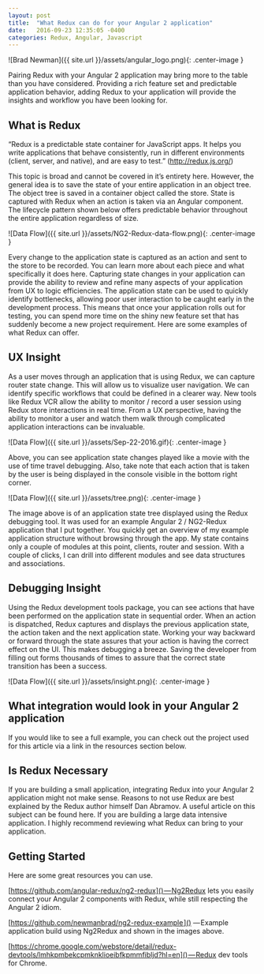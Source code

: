 ```yaml
---
layout: post
title:  "What Redux can do for your Angular 2 application"
date:   2016-09-23 12:35:05 -0400
categories: Redux, Angular, Javascript
---
```


![Brad Newman]({{ site.url }}/assets/angular_logo.png){: .center-image }

Pairing Redux with your Angular 2 application may bring more to the table than you have considered. Providing a rich feature set and predictable application behavior, adding Redux to your application will provide the insights and workflow you have been looking for.

## What is Redux

“Redux is a predictable state container for JavaScript apps. It helps you write applications that behave consistently, run in different environments (client, server, and native), and are easy to test.” (http://redux.js.org/)

This topic is broad and cannot be covered in it’s entirety here. However, the general idea is to save the state of your entire application in an object tree. The object tree is saved in a container object called the store. State is captured with Redux when an action is taken via an Angular component. The lifecycle pattern shown below offers predictable behavior throughout the entire application regardless of size.

![Data Flow]({{ site.url }}/assets/NG2-Redux-data-flow.png){: .center-image }

Every change to the application state is captured as an action and sent to the store to be recorded. You can learn more about each piece and what specifically it does here.
Capturing state changes in your application can provide the ability to review and refine many aspects of your application from UX to logic efficiencies. The application state can be used to quickly identify bottlenecks, allowing poor user interaction to be caught early in the development process. This means that once your application rolls out for testing, you can spend more time on the shiny new feature set that has suddenly become a new project requirement. Here are some examples of what Redux can offer.

## UX Insight

As a user moves through an application that is using Redux, we can capture router state change. This will allow us to visualize user navigation. We can identify specific workflows that could be defined in a clearer way. New tools like Redux VCR allow the ability to monitor / record a user session using Redux store interactions in real time. From a UX perspective, having the ability to monitor a user and watch them walk through complicated application interactions can be invaluable.

![Data Flow]({{ site.url }}/assets/Sep-22-2016.gif){: .center-image }

Above, you can see application state changes played like a movie with the use of time travel debugging. Also, take note that each action that is taken by the user is being displayed in the console visible in the bottom right corner.

![Data Flow]({{ site.url }}/assets/tree.png){: .center-image }

The image above is of an application state tree displayed using the Redux debugging tool. It was used for an example Angular 2 / NG2-Redux application that I put together. You quickly get an overview of my example application structure without browsing through the app. My state contains only a couple of modules at this point, clients, router and session. With a couple of clicks, I can drill into different modules and see data structures and associations.

## Debugging Insight

Using the Redux development tools package, you can see actions that have been performed on the application state in sequential order. When an action is dispatched, Redux captures and displays the previous application state, the action taken and the next application state. Working your way backward or forward through the state assures that your action is having the correct effect on the UI. This makes debugging a breeze. Saving the developer from filling out forms thousands of times to assure that the correct state transition has been a success.

![Data Flow]({{ site.url }}/assets/insight.png){: .center-image }

## What integration would look in your Angular 2 application

<script src="https://gist.github.com/newmanbrad/2e9129e593afd66251ba51eb4fcb5244.js"></script>

If you would like to see a full example, you can check out the project used for this article via a link in the resources section below.

## Is Redux Necessary

If you are building a small application, integrating Redux into your Angular 2 application might not make sense. Reasons to not use Redux are best explained by the Redux author himself Dan Abramov. A useful article on this subject can be found here.
If you are building a large data intensive application. I highly recommend reviewing what Redux can bring to your application.

## Getting Started

Here are some great resources you can use.

[https://github.com/angular-redux/ng2-redux]() — Ng2Redux lets you easily connect your Angular 2 components with Redux, while still respecting the Angular 2 idiom.

[https://github.com/newmanbrad/ng2-redux-example ]() — Example application build using Ng2Redux and shown in the images above.

[https://chrome.google.com/webstore/detail/redux-devtools/lmhkpmbekcpmknklioeibfkpmmfibljd?hl=en]() — Redux dev tools for Chrome.